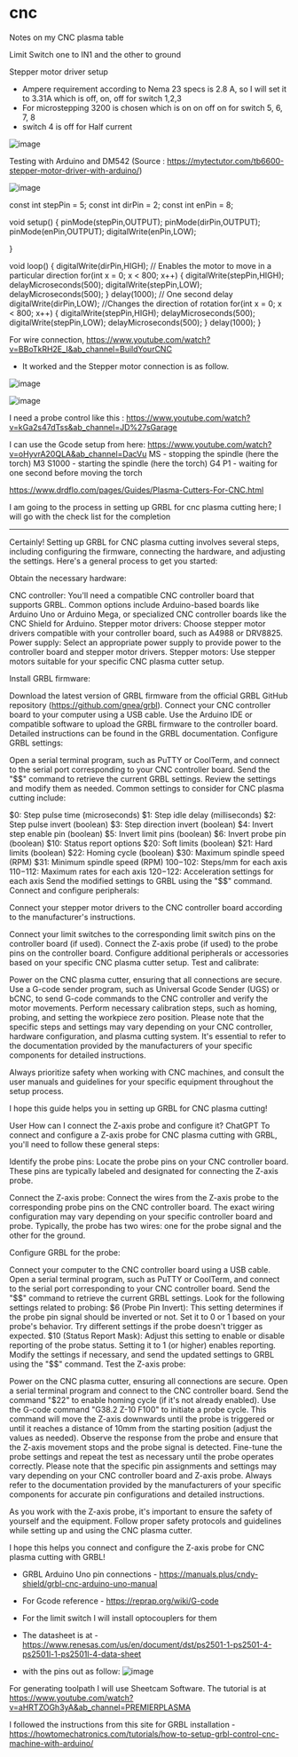 # cnc
Notes on my CNC plasma table

Limit Switch one to IN1 and the other to ground

Stepper motor driver setup
- Ampere requirement according to Nema 23 specs is 2.8 A, so I will set it to 3.31A which is off, on, off for switch 1,2,3
- For microstepping 3200 is chosen which is on on off on for switch 5, 6, 7, 8
- switch 4 is off for Half current



![image](https://github.com/princekham/cnc/assets/16104631/0bff4730-1928-4a17-831b-914c8bd0b21c)

Testing with Arduino and DM542 (Source : https://mytectutor.com/tb6600-stepper-motor-driver-with-arduino/)


![image](https://github.com/princekham/cnc/assets/16104631/8be45634-7d00-4f53-a1f1-6df77faaf471)


const int stepPin = 5; 
const int dirPin = 2; 
const int enPin = 8;

void setup() {
  pinMode(stepPin,OUTPUT); 
  pinMode(dirPin,OUTPUT);
  pinMode(enPin,OUTPUT);
  digitalWrite(enPin,LOW);
  
}

void loop() {
  digitalWrite(dirPin,HIGH); // Enables the motor to move in a particular direction
  for(int x = 0; x < 800; x++) {
    digitalWrite(stepPin,HIGH); 
    delayMicroseconds(500); 
    digitalWrite(stepPin,LOW); 
    delayMicroseconds(500); 
  }
  delay(1000); // One second delay
  digitalWrite(dirPin,LOW); //Changes the direction of rotation
  for(int x = 0; x < 800; x++) {
    digitalWrite(stepPin,HIGH);
    delayMicroseconds(500);
    digitalWrite(stepPin,LOW);
    delayMicroseconds(500);
  }
  delay(1000); 
}


For wire connection, https://www.youtube.com/watch?v=BBoTkRH2E_I&ab_channel=BuildYourCNC


- It worked and the Stepper motor connection is as follow.

![image](https://github.com/princekham/cnc/assets/16104631/7470da5c-698a-47e5-8604-dacac2e09489)

![image](https://github.com/princekham/cnc/assets/16104631/99b9e9fa-984f-4e48-aeb2-5a194a060181)

I need a probe control like this : https://www.youtube.com/watch?v=kGa2s47dTss&ab_channel=JD%27sGarage

I can use the Gcode setup from here: https://www.youtube.com/watch?v=oHyvrA20QLA&ab_channel=DacVu
MS - stopping the spindle (here the torch)
M3 S1000 - starting the spindle (here the torch)
G4 P1 - waiting for one second before moving the torch


https://www.drdflo.com/pages/Guides/Plasma-Cutters-For-CNC.html

I am going to the process in setting up GRBL for cnc plasma cutting here; I will go with the check list for the completion

------------------------------------
Certainly! Setting up GRBL for CNC plasma cutting involves several steps, including configuring the firmware, connecting the hardware, and adjusting the settings. Here's a general process to get you started:

Obtain the necessary hardware:

CNC controller: You'll need a compatible CNC controller board that supports GRBL. Common options include Arduino-based boards like Arduino Uno or Arduino Mega, or specialized CNC controller boards like the CNC Shield for Arduino.
Stepper motor drivers: Choose stepper motor drivers compatible with your controller board, such as A4988 or DRV8825.
Power supply: Select an appropriate power supply to provide power to the controller board and stepper motor drivers.
Stepper motors: Use stepper motors suitable for your specific CNC plasma cutter setup.

Install GRBL firmware:

Download the latest version of GRBL firmware from the official GRBL GitHub repository (https://github.com/gnea/grbl).
Connect your CNC controller board to your computer using a USB cable.
Use the Arduino IDE or compatible software to upload the GRBL firmware to the controller board. Detailed instructions can be found in the GRBL documentation.
Configure GRBL settings:

Open a serial terminal program, such as PuTTY or CoolTerm, and connect to the serial port corresponding to your CNC controller board.
Send the "$$" command to retrieve the current GRBL settings.
Review the settings and modify them as needed. Common settings to consider for CNC plasma cutting include:

$0: Step pulse time (microseconds)
$1: Step idle delay (milliseconds)
$2: Step pulse invert (boolean)
$3: Step direction invert (boolean)
$4: Invert step enable pin (boolean)
$5: Invert limit pins (boolean)
$6: Invert probe pin (boolean)
$10: Status report options
$20: Soft limits (boolean)
$21: Hard limits (boolean)
$22: Homing cycle (boolean)
$30: Maximum spindle speed (RPM)
$31: Minimum spindle speed (RPM)
$100-$102: Steps/mm for each axis
$110-$112: Maximum rates for each axis
$120-$122: Acceleration settings for each axis
Send the modified settings to GRBL using the "$$" command.
Connect and configure peripherals:

Connect your stepper motor drivers to the CNC controller board according to the manufacturer's instructions.

Connect your limit switches to the corresponding limit switch pins on the controller board (if used).
Connect the Z-axis probe (if used) to the probe pins on the controller board.
Configure additional peripherals or accessories based on your specific CNC plasma cutter setup.
Test and calibrate:

Power on the CNC plasma cutter, ensuring that all connections are secure.
Use a G-code sender program, such as Universal Gcode Sender (UGS) or bCNC, to send G-code commands to the CNC controller and verify the motor movements.
Perform necessary calibration steps, such as homing, probing, and setting the workpiece zero position.
Please note that the specific steps and settings may vary depending on your CNC controller, hardware configuration, and plasma cutting system. It's essential to refer to the documentation provided by the manufacturers of your specific components for detailed instructions.

Always prioritize safety when working with CNC machines, and consult the user manuals and guidelines for your specific equipment throughout the setup process.

I hope this guide helps you in setting up GRBL for CNC plasma cutting!

User
How can I connect the Z-axis probe and configure it?
ChatGPT
To connect and configure a Z-axis probe for CNC plasma cutting with GRBL, you'll need to follow these general steps:

Identify the probe pins: Locate the probe pins on your CNC controller board. These pins are typically labeled and designated for connecting the Z-axis probe.

Connect the Z-axis probe: Connect the wires from the Z-axis probe to the corresponding probe pins on the CNC controller board. The exact wiring configuration may vary depending on your specific controller board and probe. Typically, the probe has two wires: one for the probe signal and the other for the ground.

Configure GRBL for the probe:

Connect your computer to the CNC controller board using a USB cable.
Open a serial terminal program, such as PuTTY or CoolTerm, and connect to the serial port corresponding to your CNC controller board.
Send the "$$" command to retrieve the current GRBL settings.
Look for the following settings related to probing:
$6 (Probe Pin Invert): This setting determines if the probe pin signal should be inverted or not. Set it to 0 or 1 based on your probe's behavior. Try different settings if the probe doesn't trigger as expected.
$10 (Status Report Mask): Adjust this setting to enable or disable reporting of the probe status. Setting it to 1 (or higher) enables reporting.
Modify the settings if necessary, and send the updated settings to GRBL using the "$$" command.
Test the Z-axis probe:

Power on the CNC plasma cutter, ensuring all connections are secure.
Open a serial terminal program and connect to the CNC controller board.
Send the command "$22" to enable homing cycle (if it's not already enabled).
Use the G-code command "G38.2 Z-10 F100" to initiate a probe cycle. This command will move the Z-axis downwards until the probe is triggered or until it reaches a distance of 10mm from the starting position (adjust the values as needed).
Observe the response from the probe and ensure that the Z-axis movement stops and the probe signal is detected.
Fine-tune the probe settings and repeat the test as necessary until the probe operates correctly.
Please note that the specific pin assignments and settings may vary depending on your CNC controller board and Z-axis probe. Always refer to the documentation provided by the manufacturers of your specific components for accurate pin configurations and detailed instructions.

As you work with the Z-axis probe, it's important to ensure the safety of yourself and the equipment. Follow proper safety protocols and guidelines while setting up and using the CNC plasma cutter.

I hope this helps you connect and configure the Z-axis probe for CNC plasma cutting with GRBL!


- GRBL Arduino Uno pin connections - https://manuals.plus/cndy-shield/grbl-cnc-arduino-uno-manual

- For Gcode reference - https://reprap.org/wiki/G-code


- For the limit switch I will install optocouplers for them
- The datasheet is at - https://www.renesas.com/us/en/document/dst/ps2501-1-ps2501-4-ps2501l-1-ps2501l-4-data-sheet
- with the pins out as follow:
![image](https://github.com/princekham/cnc/assets/16104631/ba1b0f05-0e55-4a22-9736-607138a4d864)

For generating toolpath I will use Sheetcam Software. The tutorial is at https://www.youtube.com/watch?v=aHRTZOGh3yA&ab_channel=PREMIERPLASMA

I followed the instructions from this site for GRBL installation - https://howtomechatronics.com/tutorials/how-to-setup-grbl-control-cnc-machine-with-arduino/


